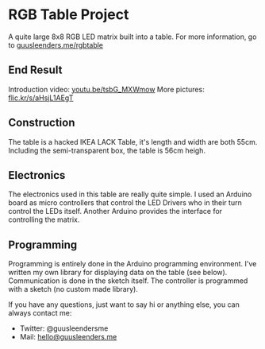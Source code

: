 RGB Table Project
=================
A quite large 8x8 RGB LED matrix built into a table.
For more information, go to [guusleenders.me/rgbtable](http://guusleenders.me/rgbtable)

End Result
----------
Introduction video: [youtu.be/tsbG_MXWmow](http://youtu.be/tsbG_MXWmow)
More pictures: [flic.kr/s/aHsjL1AEgT](http://flic.kr/s/aHsjL1AEgT)

Construction
------------
The table is a hacked IKEA LACK Table, it's length and width are both 55cm. Including the semi-transparent box, the table is 56cm heigh.

Electronics
-----------
The electronics used in this table are really quite simple. I used an Arduino board as micro controllers that control the LED Drivers who in their turn control the LEDs itself. Another Arduino provides the interface for controlling the matrix.

Programming
-----------
Programming is entirely done in the Arduino programming environment. I've written my own library for displaying data on the table (see below). Communication is done in the sketch itself. The controller is programmed with a sketch (no custom made library).



If you have any questions, just want to say hi or anything else, you can always contact me:
- Twitter: @guusleendersme
- Mail: hello@guusleenders.me
